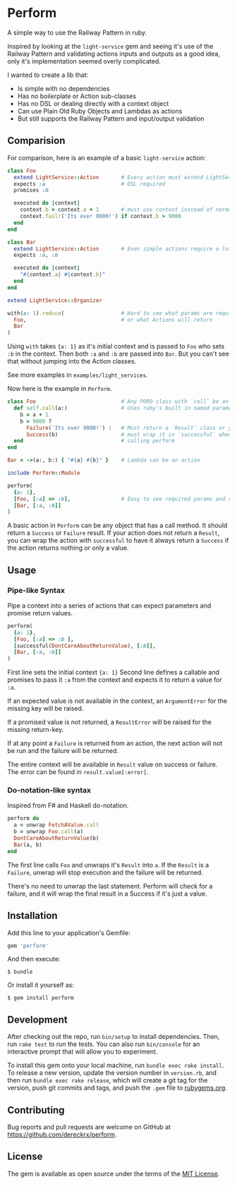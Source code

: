 # Perform

A simple way to use the Railway Pattern in ruby. 


Inspired by looking at the `light-service` gem and seeing it's use of the 
Railway Pattern and validating actions inputs and outputs as a good idea, 
only it's implementation seemed overly complicated. 

I wanted to create a lib that:

* Is simple with no dependencies
* Has no boilerplate or Action sub-classes
* Has no DSL or dealing directly with a context object 
* Can use Plain Old Ruby Objects and Lambdas as actions
* But still supports the Railway Pattern and input/output validation

## Comparision

For comparison, here is an example of a basic `light-service` action:

```ruby
class Foo
  extend LightService::Action       # Every action must extend LightService, no POROs
  expects :a                        # DSL required
  promises :b

  executed do |context|
    context.b = context.a + 1       # must use context instead of normal ruby params
    context.fail!('Its over 9000!') if context.b > 9000
  end
end

class Bar
  extend LightService::Action       # Even simple actions require a lot of boiler plate
  expects :a, :b

  executed do |context|
    "#{context.a} #{context.b}"
  end
end

extend LightService::Organizer

with(a: 1).reduce(                  # Hard to see what params are required
  Foo,                              # or what Actions will return
  Bar                           
)
```

Using `with` takes `{a: 1}` as it's initial context and is passed to `Foo` 
who sets `:b` in the context. Then both `:a` and `:b` are passed into 
`Bar`. But you can't see that without jumping into the Action classes.

See more examples in `examples/light_services`.


Now here is the example in `Perform`.

```ruby
class Foo                           # Any PORO class with `call` be an action
  def self.call(a:)                 # Uses ruby's built in named parameters
    b = a + 1
    b > 9000 ?
      Failure('Its over 9000!') :   # Must return a `Result` class or you
      Success(b)                    # must wrap it in `successful` when 
  end                               # calling perform
end

Bar = ->(a:, b:) { "#{a} #{b}" }    # Lambda can be an action

include Perform::Module

perform(
  {a: 1},
  [Foo, [:a] => :b],                # Easy to see required params and return keys
  [Bar, [:a, :b]]
)
```

A basic action in `Perform` can be any object that has a call method. 
It should return a `Success` or `Failure` result. If your action does not
return a `Result`, you can wrap the action with `successful` to have it 
always return a `Success` if the action returns nothing or only a value. 

## Usage

### Pipe-like Syntax

Pipe a context into a series of actions that can expect parameters and promise return values.

```ruby
perform(
  {a: 1},
  [Foo, [:a] => :b ],
  [successful(DontCareAboutReturnValue), [:b]],
  [Bar, [:a, :b]]
)
```

First line sets the initial context `{a: 1}` 
Second line defines a callable and promises to pass it `:a` from the context
and expects it to return a value for `:a`.

If an expected value is not available in the context, an `ArgumentError` 
for the missing key will be raised.

If a promised value is not returned, a `ResultError` will be raised for the missing return-key.

If at any point a `Failure` is returned from an action, 
the next action will not be run and the failure will be returned.

The entire context will be available in `Result` value on success or failure. 
The error can be found in `result.value[:error]`.

### Do-notation-like syntax

Inspired from F# and Haskell do-notation.

```ruby
perform do 
  a = unwrap FetchAValue.call
  b = unwrap Foo.call(a)
  DontCareAboutReturnValue(b)
  Bar(a, b)
end
```

The first line calls `Foo` and unwraps it's `Result` into `a`.
If the `Result` is a `Failure`, unwrap will stop execution and the failure will be returned.

There's no need to unwrap the last statement. Perform will check for a failure, and it will wrap the
final result in a Success if it's just a value.

## Installation

Add this line to your application's Gemfile:

```ruby
gem 'perform'
```

And then execute:

    $ bundle

Or install it yourself as:

    $ gem install perform

## Development

After checking out the repo, run `bin/setup` to install dependencies. Then, run `rake test` to run the tests. You can also run `bin/console` for an interactive prompt that will allow you to experiment.

To install this gem onto your local machine, run `bundle exec rake install`. To release a new version, update the version number in `version.rb`, and then run `bundle exec rake release`, which will create a git tag for the version, push git commits and tags, and push the `.gem` file to [rubygems.org](https://rubygems.org).

## Contributing

Bug reports and pull requests are welcome on GitHub at https://github.com/dereckrx/perform.

## License

The gem is available as open source under the terms of the [MIT License](https://opensource.org/licenses/MIT).
